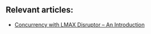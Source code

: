 ## Relevant articles:

- [Concurrency with LMAX Disruptor – An Introduction](https://www.baeldung.com/lmax-disruptor-concurrency)
